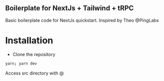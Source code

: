 ## Boilerplate for NextJs + Tailwind + tRPC
Basic boilerplate code for NextJs quickstart. Inspired by Theo @PingLabs

# Installation 

- Clone the repository

```bash
yarn; yarn dev
```
Access src directory with @
